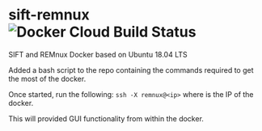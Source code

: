 # sift-remnux  ![Docker Cloud Build Status](https://img.shields.io/docker/cloud/build/digitalsleuth/sift-remnux)
SIFT and REMnux Docker based on Ubuntu 18.04 LTS

Added a bash script to the repo containing the commands required to get the most of the docker.

Once started, run the following: `ssh -X remnux@<ip>` where <ip> is the IP of the docker. 
  
This will provided GUI functionality from within the docker.

